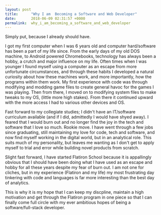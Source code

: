 ```yaml
---
layout: post
title:      "Why I am  Becoming a Software and Web Developer"
date:       2018-06-09 02:31:57 +0000
permalink:  why_i_am_becoming_a_software_and_web_developer
---
```



Simply put, because I already should have. 

I got my first computer when I was 6 years old and computer hard/software has been a part of my life since. From the early days of my old DOS machine, to Android powered Chromebooks, technology has always been a hobby, a crutch and major influence on my life. Often times when I was younger I found myself using a computer as an escape from more unfortunate circumstances, and through these habits I developed a natural curiosity about how these machines work, and more importantly, how the programs within them work. My first experience with code was through modifying and modding game files to create general havoc for the games I was playing. Then from there, I moved on to modifying system files to make tweaks to my OS, (little more high stakes). From there it continued upward with the more access I had to various other devices and OS. 

Fast forward to my collegiate studies; I didn't have an IT/software curriculum available (and if I did, admittedly I would have shyed away). I feared that I would burn out and no longer find the joy in the tech and software that I love so much. Rookie move. I have went through a few jobs since graduating, still maintaining my love for code, tech and software, and now find myself working in the digital world, but in an analytical role. This suits much of my personality, but leaves me wanting as I don't get to apply myself to trial and error while building novel products from scratch. 

Slight fast forward, I have started Flatiron School because it is appallingly obvious that I should have been doing what I have used as an escape and hobby for all these years despite my fear of burn out. I am not one for cliches, but in my experience (Flatiron and my life) my most frustrating day tinkering with code and languages is far more interesting than the best day of analytics. 

This is why it is my hope that I can keep my discpline, maintain a high motivation and get through the Flatiron program in one piece so that I can finally come full circle with my ever ambitious hopes of being a software/full-stack developer. 
